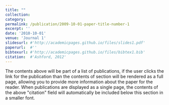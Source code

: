 ```yaml
---
title: ""
collection:
category:
permalink: /publication/2009-10-01-paper-title-number-1
excerpt: ''
date: '2010-10-01'
venue: 'Journal 1'
slidesurl: #'http://academicpages.github.io/files/slides1.pdf'
paperurl:  #''
bibtexurl: #'http://academicpages.github.io/files/bibtex1.bib'
citation:  #'Ashford, 2012'
---
```

The contents above will be part of a list of publications, if the user clicks the link for the publication than the contents of section will be rendered as a full page, allowing you to provide more information about the paper for the reader. When publications are displayed as a single page, the contents of the above "citation" field will automatically be included below this section in a smaller font.
